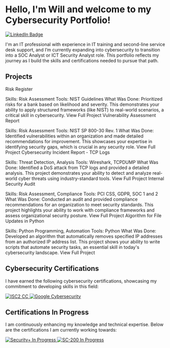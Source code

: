 # Hello, I'm Will and welcome to my Cybersecurity Portfolio!
<a href="https://www.linkedin.com/in/william-lievesley-29b517140/" target="_blank">
  <img src="https://img.shields.io/badge/LinkedIn-william--lievesley-blue?logo=linkedin&logoColor=white" alt="LinkedIn Badge">
</a>

I'm an IT professional with experience in IT training and second-line service desk support, and I’m currently expanding into cybersecurity to transition into a SOC Analyst or ICT Security Analyst role. This portfolio reflects my journey as I build the skills and certifications needed to pursue that path.

## Projects
Risk Register

Skills: Risk Assessment
Tools: NIST Guidelines
What Was Done: Prioritized risks for a bank based on likelihood and severity. This demonstrates your ability to apply structured frameworks (like NIST) to real-world scenarios, a critical skill in cybersecurity.
View Full Project
Vulnerability Assessment Report

Skills: Risk Assessment
Tools: NIST SP 800-30 Rev. 1
What Was Done: Identified vulnerabilities within an organization and made detailed recommendations for improvement. This showcases your expertise in identifying security gaps, which is crucial in any security role.
View Full Project
Cybersecurity Incident Report - TCP Logs

Skills: Threat Detection, Analysis
Tools: Wireshark, TCPDUMP
What Was Done: Identified a DoS attack from TCP logs and provided a detailed analysis. This project demonstrates your ability to detect and analyze real-world cyber threats using industry-standard tools.
View Full Project
Internal Security Audit

Skills: Risk Assessment, Compliance
Tools: PCI CSS, GDPR, SOC 1 and 2
What Was Done: Conducted an audit and provided compliance recommendations for an organization to meet security standards. This project highlights your ability to work with compliance frameworks and assess organizational security posture.
View Full Project
Algorithm for File Updates in Python

Skills: Python Programming, Automation
Tools: Python
What Was Done: Developed an algorithm that automatically removes specified IP addresses from an authorized IP address list. This project shows your ability to write scripts that automate security tasks, an essential skill in today's cybersecurity landscape.
View Full Project


## Cybersecurity Certifications
I have earned the following cybersecurity certifications, showcasing my commitment to developing skills in this field:

<p align="left">
  <a href="https://acrobat.adobe.com/id/urn:aaid:sc:EU:289a5ca8-f7e7-4d80-8d79-414cb9f49559"> <img src="https://img.shields.io/badge/ISC2-Certified%20in%20Cybersecurity-green?style=for-the-badge&logo=isc2" alt="ISC2 CC" /> </a> 
  <a href="https://www.coursera.org/account/accomplishments/specialization/certificate/MNCOUYZ25SR8"> <img src="https://img.shields.io/badge/Google-Cybersecurity-blue?style=for-the-badge&logo=google" alt="Google Cybersecurity" /> </a>
</p>

## Certifications In Progress
I am continuously enhancing my knowledge and technical expertise. Below are the certifications I am currently working towards:

<p align="left"> <a href="https://www.comptia.org/certifications/security"> <img src="https://img.shields.io/badge/CompTIA-Security%2B%20(In%20Progress)-grey?style=for-the-badge&logo=comptia" alt="Security+ In Progress" /> </a> 
  <a href="https://learn.microsoft.com/en-us/certifications/exams/sc-200/"> <img src="https://img.shields.io/badge/Microsoft-SC--200%20(In%20Progress)-grey?style=for-the-badge&logo=microsoft" alt="SC-200 In Progress" /> </a>
</p>



